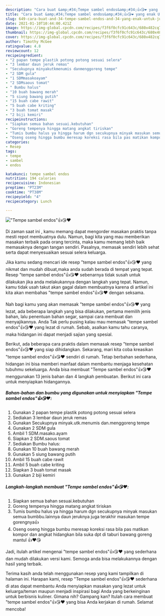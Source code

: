 ```yaml
---
description: "Cara buat &amp;#34;Tempe sambel endos&amp;#34;👍😘❤️ yang enak Untuk Jualan"
title: "Cara buat &amp;#34;Tempe sambel endos&amp;#34;👍😘❤️ yang enak Untuk Jualan"
slug: 649-cara-buat-and-34-tempe-sambel-endos-and-34-yang-enak-untuk-jualan
date: 2021-01-10T10:44:00.421Z
image: https://img-global.cpcdn.com/recipes/f3f6f0cfc91c643c/680x482cq70/tempe-sambel-endos👍😘❤️-foto-resep-utama.jpg
thumbnail: https://img-global.cpcdn.com/recipes/f3f6f0cfc91c643c/680x482cq70/tempe-sambel-endos👍😘❤️-foto-resep-utama.jpg
cover: https://img-global.cpcdn.com/recipes/f3f6f0cfc91c643c/680x482cq70/tempe-sambel-endos👍😘❤️-foto-resep-utama.jpg
author: Timothy McGee
ratingvalue: 4.8
reviewcount: 12
recipeingredient:
- "2 papan tempe plastik potong potong sesuai selera"
- "3 lembar daun jeruk remas"
- "Secukupnya minyakutkmenumis danmenggoreng tempe"
- "2 SDM gula"
- "1 SDMmasakoayam"
- "2 SDMsaous tomat"
- " Bumbu halus"
- "10 buah bawang merah"
- "5 siung bawang putih"
- "15 buah cabe rawit"
- "5 buah cabe kriting"
- "3 buah tomat masak"
- "2 biji kemiri"
recipeinstructions:
- "Siapkan semua bahan sesuai.kebutuhan"
- "Goreng tempenya hingga matang angkat tiriskan"
- "Tumis bumbu halus ya hingga harum dgn secukupnya minyak masukan semua bumbbu.lainnya daun jeruknya juga terakhir masukan tempe gorengnya👍"
- "Oseng oseng hingga bumbu meresap koreksi rasa bila pas matikan kompor dan angkat hidangkan bila suka dpt di taburi bawang goreng mantul 👍❤️😘"
categories:
- Resep
tags:
- tempe
- sambel
- endos

katakunci: tempe sambel endos 
nutrition: 194 calories
recipecuisine: Indonesian
preptime: "PT23M"
cooktime: "PT38M"
recipeyield: "4"
recipecategory: Lunch

---
```



![&#34;Tempe sambel endos&#34;👍😘❤️](https://img-global.cpcdn.com/recipes/f3f6f0cfc91c643c/680x482cq70/tempe-sambel-endos👍😘❤️-foto-resep-utama.jpg)

Di zaman  saat ini , kamu memang dapat mengorder masakan praktis tanpa mesti repot membuatnya dulu. Namun, bagi kita yang mau memberikan masakan terbaik pada orang tercinta, maka kamu memang lebih baik memasaknya dengan tangan sendiri. Pasalnya, memasak sendiri lebih sehat serta dapat menyesuaikan sesuai selera keluarga.

Jika kamu sedang mencari ide resep &#34;tempe sambel endos&#34;👍😘❤️ yang nikmat dan mudah dibuat,maka anda sudah berada di tempat yang tepat. Resep &#34;tempe sambel endos&#34;👍😘❤️  sebenarnya tidak susah untuk dilakukan jika anda melakukannya dengan langkah yang tepat. Namun, kamu tidak usah takut akan gagal dalam membuatnya 
karena di artikel ini kita akan membahas &#34;tempe sambel endos&#34;👍😘❤️ dengan seksama.  



Nah bagi kamu yang akan memasak &#34;tempe sambel endos&#34;👍😘❤️ yang lezat, ada beberapa langkah yang bisa dilakukan, pertama memilih jenis bahan, lalu penentuan bahan segar, sampai cara membuat dan menyajikannya. Anda Tak perlu pusing kalau mau memasak &#34;tempe sambel endos&#34;👍😘❤️ yang lezat di rumah. Sebab, asalkan kamu  tahu caranya, maka hidangan ini dapat menjadi sajian yang spesial.

Berikut, ada beberapa cara praktis  dalam memasak resep &#34;tempe sambel endos&#34;👍😘❤️ yang siap dihidangkan. Sekarang, mari kita coba kreasikan &#34;tempe sambel endos&#34;👍😘❤️ sendiri di rumah. Tetap berbahan sederhana, hidangan ini bisa memberi manfaat dalam membantu menjaga kesehatan tubuhmu sekeluarga. Anda bisa membuat &#34;Tempe sambel endos&#34;👍😘❤️ menggunakan 13 jenis bahan dan 4 langkah pembuatan. Berikut ini cara untuk menyiapkan hidangannya.

<!--inarticleads1-->

##### Bahan-bahan dan bumbu yang digunakan untuk menyiapkan &#34;Tempe sambel endos&#34;👍😘❤️:

1. Gunakan 2 papan tempe plastik potong potong sesuai selera
1. Sediakan 3 lembar daun jeruk remas
1. Gunakan Secukupnya minyak.utk.menumis dan.menggoreng tempe
1. Gunakan 2 SDM gula
1. Ambil 1 SDM.masako.ayam
1. Siapkan 2 SDM.saous tomat
1. Sediakan  Bumbu halus:
1. Gunakan 10 buah bawang merah
1. Gunakan 5 siung bawang putih
1. Ambil 15 buah cabe rawit
1. Ambil 5 buah cabe kriting
1. Siapkan 3 buah tomat masak
1. Gunakan 2 biji kemiri




<!--inarticleads2-->

##### Langkah-langkah membuat &#34;Tempe sambel endos&#34;👍😘❤️:

1. Siapkan semua bahan sesuai.kebutuhan
1. Goreng tempenya hingga matang angkat tiriskan
1. Tumis bumbu halus ya hingga harum dgn secukupnya minyak masukan semua bumbbu.lainnya daun jeruknya juga terakhir masukan tempe gorengnya👍
1. Oseng oseng hingga bumbu meresap koreksi rasa bila pas matikan kompor dan angkat hidangkan bila suka dpt di taburi bawang goreng mantul 👍❤️😘




Jadi, itulah artikel mengenai  &#34;tempe sambel endos&#34;👍😘❤️  yang sederhana dan mudah dilakukan versi kami. Semoga anda bisa melakukannya dengan hasil yang terbaik. 

Terima kasih anda telah menggunakan resep yang kami tampilkan di halaman ini. Harapan kami, resep  &#34;Tempe sambel endos&#34;👍😘❤️ sederhana di atas dapat membantu Anda menyiapkan masakan yang lezat untuk keluarga/teman maupun menjadi inspirasi bagi Anda yang berkeinginan untuk berbisnis kuliner. Gimana nih? Gampang kan? Itulah cara membuat &#34;tempe sambel endos&#34;👍😘❤️ yang bisa Anda kerjakan di rumah. Selamat mencoba!

